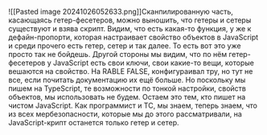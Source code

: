![[Pasted image 20241026052633.png]]Сканпилированную часть, касающаясь гетер-фесетеров,
можно выношить, что гетеры и сетеры существуют и взява скрипт.
Видим, что есть какая-то функция, у же к дефайн-пропорти,
которая настраивает свойство объектов в JavaScript и среди прочего есть гетер,
сетер и так далее.
То есть вот это уже просто так не бойдешь.
Другой стороны мы видим, что по нём гетер-фесетеров у JavaScript есть свои ключи,
свои какие-то вещи, которые вешаются на свойство.
На RABLE FALSE, конфигураивал тру,
но тут не все, если почитать документацию их ещё больше.
Но поскольку мы пишем на TypeScript, те возможности по тонкой настройки,
свойств объектов, мы использовать не будем.
Остаем это тем, кто пишет на чистом JavaScript.
Как программист и ТС, мы знаем, теперь знаем, что из всех мербезопасности,
которые мы до этого рассматривали, на JavaScript-крипт останется только гетер и сетер.
